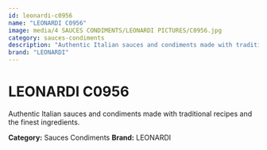 ```yaml
---
id: leonardi-c0956
name: "LEONARDI C0956"
image: media/4 SAUCES CONDIMENTS/LEONARDI PICTURES/C0956.jpg
category: sauces-condiments
description: "Authentic Italian sauces and condiments made with traditional recipes and the finest ingredients."
brand: "LEONARDI"
---
```


# LEONARDI C0956

Authentic Italian sauces and condiments made with traditional recipes and the finest ingredients.

**Category:** Sauces Condiments
**Brand:** LEONARDI
